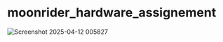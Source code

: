 # moonrider_hardware_assignement

![Screenshot 2025-04-12 005827](https://github.com/user-attachments/assets/5f1587df-57b1-427c-891d-e814a298554b)
